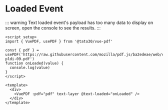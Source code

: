 # Loaded Event

::: warning
Text loaded event's payload has too many data to display on screen, open the console to see the results.
:::

```vue
<script setup>
import { VuePDF, usePDF } from '@tato30/vue-pdf'

const { pdf } = usePDF('https://raw.githubusercontent.com/mozilla/pdf.js/ba2edeae/web/compressed.tracemonkey-pldi-09.pdf')
function onLoaded(value) {
  console.log(value)
}
</script>

<template>
  <div>
    <VuePDF :pdf="pdf" text-layer @text-loaded="onLoaded" />
  </div>
</template>
```

<ClientOnly>
  <TextLoaded />
</ClientOnly>